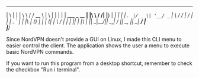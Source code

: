   _   _               ___      _______       _   _ 
 | \ | |             | \ \    / /  __ \     | \ | |
 |  \| | ___  _ __ __| |\ \  / /| |__) |   _|  \| |
 | . ` |/ _ \| '__/ _` | \ \/ / |  ___/ | | | . ` |
 | |\  | (_) | | | (_| |  \  /  | |   | |_| | |\  |
 |_| \_|\___/|_|  \__,_|   \/   |_|    \__, |_| \_|
                                        __/ |      
                                       |___/       


Since NordVPN doesn't provide a GUI on Linux, I made this CLI menu to easier control the client. The application shows the user a menu to execute basic NordVPN commands.

If you want to run this program from a desktop shortcut, remember to check the checkbox "Run i terminal".